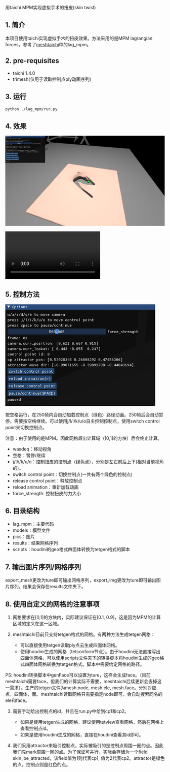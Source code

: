 用taichi MPM实现虚拟手术的扭皮(skin twist)

## 1. 简介
本项目使用taichi实现虚拟手术的扭皮效果。方法采用的是MPM lagrangian forces。参考了[meshtaichi](https://github.com/taichi-dev/meshtaichi)中的lag_mpm。

## 2. pre-requisites
- taichi 1.4.0
- trimesh(仅用于读取控制点ply动画序列)
## 3. 运行
```
python ./lag_mpm/run.py
```
## 4. 效果
![demo](pics/demo.png)

![demo](pics/demo.mp4)

## 5. 控制方法

![control](pics/control.png)

按空格运行，在250帧内会自动加载控制点（绿色）路径动画。250帧后会自动暂停，需要按空格继续。可以使用j/l/i/k/u/o自主控制控制点，使用switch control point来切换控制点。

注意：由于使用的是MPM。因此网格超出计算域（[0,1]的方块）后会终止计算。

- wasdeq：移动视角
- 空格：暂停/继续
- j/l/i/k/u/o：控制扭皮的控制点（绿色点），分别是左右前后上下(相对当前视角的)。
- switch control point：切换控制点(一共有两个绿色的控制点)
- release control point：释放控制点
- reload animation：重新加载动画
- force_strength: 控制扭皮的力大小

## 6. 目录结构

- lag_mpm：主要代码
- models：模型文件
- pics：图片
- results：结果网格序列
- scripts：houdini的geo格式四面体转换为tetgen格式的脚本

## 7. 输出图片序列/网格序列

export_mesh更改为ture即可输出网格序列，export_img更改为ture即可输出图片序列。结果会保存在results文件夹下。

## 8. 使用自定义的网格的注意事项
1. 网格要求在[0,1]的方块内，实际建议保证在[0.1, 0.9]，这是因为MPM的计算区域的定义在这一区域。

2. meshtaichi目前只支持tetgen格式的网格。有两种方法生成tetgen网格：
   - 可以直接使用tetgen读取ply点云生成四面体网格。
   - 使用houdini生成的网格（tetconform节点）。由于houdini无法直接写出四面体网格，可以使用scripts文件夹下的转换脚本将houdini生成的geo格式四面体网格转换为tetgen格式。脚本中需要给定网格的路径。

PS: houdini转换脚本中genFace可以设置为ture，这样会生成face。（目前meshtaichi需要face，但我们的计算实际不需要，meshtaichi后续更新会去掉这一需求）。生产的tetgen文件为mesh.node, mesh.ele, mesh.face。分别对应点，四面体，面。meshtaichi读取网格只需要指定node即可，会自动搜索同名的ele和face。

3. 需要手动给出控制点的id，并且在run.py中给到cp1和cp2。
    - 如果是使用tetgen生成的网格，建议使用tetview查看网格，然后在网格上查看控制点id。
    - 如果是使用houdini生成的网格，直接在houdini查看其id即可。

4. 我们采用attractor来吸引控制点，实际被吸引的是控制点周围一圈的点。因此我们先mark周围一圈的点。为了保证可并行，实际会存储为一个field skin_be_attracted，该field值为1则代表cp1, 值为2代表cp2。attractor是绿色的点。控制点则是红色的点。